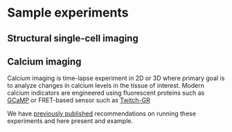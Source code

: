 # Sample experiments



## Structural single-cell imaging



## Calcium imaging

Calcium imaging is time-lapse experiment in 2D or 3D where primary goal is to analyze changes in calcium levels in the tissue of interest. Modern calcium indicators are engineered using fluorescent proteins such as [GCaMP](https://www.nature.com/articles/s41586-023-05828-9) or FRET-based sensor such as [Twitch-GR](https://www.nature.com/articles/s42003-021-02452-z)

We have [previously published](https://focalplane.biologists.com/2021/04/12/a-biologists-checklist-for-calcium-imaging-and-optogenetic-analysis/) recommendations on running these experiments and here present and example.
